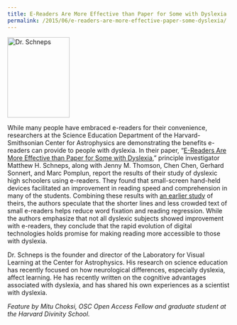 ```yaml
---
title: E-Readers Are More Effective than Paper for Some with Dyslexia
permalink: /2015/06/e-readers-are-more-effective-paper-some-dyslexia/
---
```

<img src="{{site.baseurl}}/assets/img/Dr.Schneps-portrait%20cropped%202.jpeg" alt="Dr. Schneps" title="Dr. Schneps" class="floatright" height="181" width="140">

While many people have embraced e-readers for their convenience, researchers at the Science Education Department of the Harvard-Smithsonian Center for Astrophysics are demonstrating the benefits e-readers can provide to people with dyslexia. In their paper, “[E-Readers Are More Effective than Paper for Some with Dyslexia](http://dash.harvard.edu/handle/1/11877034),” principle investigator Matthew H. Schneps, along with Jenny M. Thomson, Chen Chen, Gerhard Sonnert, and Marc Pomplun, report the results of their study of dyslexic high schoolers using e-readers. They found that small-screen hand-held devices facilitated an improvement in reading speed and comprehension in many of the students. Combining these results with [an earlier study](http://dash.harvard.edu/handle/1/11855772) of theirs, the authors speculate that the shorter lines and less crowded text of small e-readers helps reduce word fixation and reading regression. While the authors emphasize that not all dyslexic subjects showed improvement with e-readers, they conclude that the rapid evolution of digital technologies holds promise for making reading more accessible to those with dyslexia.

Dr. Schneps is the founder and director of the Laboratory for Visual Learning at the Center for Astrophysics. His research on science education has recently focused on how neurological differences, especially dyslexia, affect learning. He has recently written on the cognitive advantages associated with dyslexia, and has shared his own experiences as a scientist with dyslexia.

_Feature by Mitu Choksi, OSC Open Access Fellow and graduate student at the Harvard Divinity School._ 
